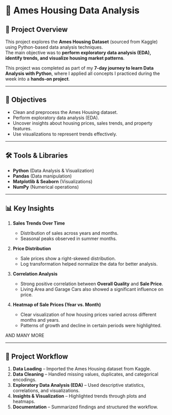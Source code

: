 # 🏡 Ames Housing Data Analysis  

## 📌 Project Overview  
This project explores the **Ames Housing Dataset** (sourced from Kaggle) using Python-based data analysis techniques.  
The main objective was to **perform exploratory data analysis (EDA), identify trends, and visualize housing market patterns**.  

This project was completed as part of my **7-day journey to learn Data Analysis with Python**, where I applied all concepts I practiced during the week into a **hands-on project**.  

---

## 🎯 Objectives  
- Clean and preprocess the Ames Housing dataset.  
- Perform exploratory data analysis (EDA).  
- Uncover insights about housing prices, sales trends, and property features.  
- Use visualizations to represent trends effectively.  

---

## 🛠️ Tools & Libraries  
- **Python** (Data Analysis & Visualization)  
- **Pandas** (Data manipulation)  
- **Matplotlib & Seaborn** (Visualizations)  
- **NumPy** (Numerical operations)  

---

## 📊 Key Insights  

1. **Sales Trends Over Time**  
   - Distribution of sales across years and months.  
   - Seasonal peaks observed in summer months.  

2. **Price Distribution**  
   - Sale prices show a right-skewed distribution.  
   - Log transformation helped normalize the data for better analysis.  

3. **Correlation Analysis**  
   - Strong positive correlation between **Overall Quality** and **Sale Price**.  
   - Living Area and Garage Cars also showed a significant influence on price.  

4. **Heatmap of Sale Prices (Year vs. Month)**  
   - Clear visualization of how housing prices varied across different months and years.  
   - Patterns of growth and decline in certain periods were highlighted.

AND MANY MORE

---

## 🚀 Project Workflow  
1. **Data Loading** – Imported the Ames Housing dataset from Kaggle.  
2. **Data Cleaning** – Handled missing values, duplicates, and categorical encodings.  
3. **Exploratory Data Analysis (EDA)** – Used descriptive statistics, correlations, and visualizations.  
4. **Insights & Visualization** – Highlighted trends through plots and heatmaps.  
5. **Documentation** – Summarized findings and structured the workflow.  



